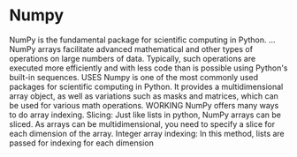 # Numpy
NumPy is the fundamental package for scientific computing in Python. ... NumPy arrays facilitate advanced mathematical and other types of operations on large numbers of data. Typically, such operations are executed more efficiently and with less code than is possible using Python's built-in sequences.
USES
Numpy is one of the most commonly used packages for scientific computing in Python. It provides a multidimensional array object, as well as variations such as masks and matrices, which can be used for various math operations.
WORKING
NumPy offers many ways to do array indexing. Slicing: Just like lists in python, NumPy arrays can be sliced. As arrays can be multidimensional, you need to specify a slice for each dimension of the array. Integer array indexing: In this method, lists are passed for indexing for each dimension
